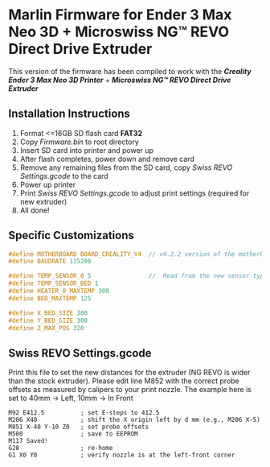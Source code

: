 # Marlin Firmware for Ender 3 Max Neo 3D + Microswiss NG™ REVO Direct Drive Extruder

This version of the firmware has been compiled to work with the ***Creality Ender 3 Max Neo 3D Printer*** + ***Microswiss NG™ REVO Direct Drive Extruder***

## Installation Instructions
 1. Format <=16GB SD flash card **FAT32**
 2. Copy *Firmware.bin* to root directory
 3. Insert SD card into printer and power up
 4. After flash completes, power down and remove card
 5. Remove any remaining files from the SD card, copy *Swiss REVO Settings.gcode* to the card
 6. Power up printer
 7. Print *Swiss REVO Settings.gcode* to adjust print settings (required for new extruder)
 8. All done!

## Specific Customizations
```h
#define MOTHERBOARD BOARD_CREALITY_V4  // v4.2.2 version of the motherboard, came stock
#define BAUDRATE 115200

#define TEMP_SENSOR_0 5                //  Read from the new sensor type
#define TEMP_SENSOR_BED 1
#define HEATER_0_MAXTEMP 300
#define BED_MAXTEMP 125

#define X_BED_SIZE 300
#define Y_BED_SIZE 300
#define Z_MAX_POS 320
```

## Swiss REVO Settings.gcode ##
Print this file to set the new distances for the extruder (NG REVO is wider than the stock extruder). Please edit line M852 with the correct probe offsets as measured by calipers to your print nozzle. The example here is set to 40mm -> Left, 10mm -> In Front
```gcode
M92 E412.5    		; set E-steps to 412.5
M206 X40      		; shift the X origin left by d mm (e.g., M206 X-5)
M851 X-40 Y-10 Z0   ; set probe offsets
M500          		; save to EEPROM
M117 Saved!
G28           		; re-home
G1 X0 Y0      		; verify nozzle is at the left-front corner
```